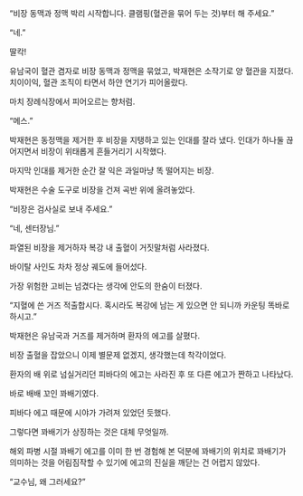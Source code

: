 “비장 동맥과 정맥 박리 시작합니다. 클램핑(혈관을 묶어 두는 것)부터 해 주세요.”

“네.”

딸칵!

유남국이 혈관 겸자로 비장 동맥과 정맥을 묶었고, 박재현은 소작기로 양 혈관을 지졌다. 치이이익, 혈관 조직이 타면서 하얀 연기가 피어올랐다.

마치 장례식장에서 피어오르는 향처럼.

“메스.”

박재현은 동정맥을 제거한 후 비장을 지탱하고 있는 인대를 잘라 냈다. 인대가 하나둘 끊어지면서 비장이 위태롭게 흔들거리기 시작했다.

마지막 인대를 제거한 순간 잘 익은 과일마냥 똑 떨어지는 비장.

박재현은 수술 도구로 비장을 건져 곡반 위에 올려놓았다.

“비장은 검사실로 보내 주세요.”

“네, 센터장님.”

파열된 비장을 제거하자 복강 내 출혈이 거짓말처럼 사라졌다.

바이탈 사인도 차차 정상 궤도에 들어섰다.

가장 위험한 고비는 넘겼다는 생각에 안도의 한숨이 터졌다.

“지혈에 쓴 거즈 적출합시다. 혹시라도 복강에 남는 게 있으면 안 되니까 카운팅 똑바로 하시고.”

박재현은 유남국과 거즈를 제거하며 환자의 에고를 살폈다.

비장 출혈을 잡았으니 이제 별문제 없겠지, 생각했는데 착각이었다.

환자의 배 위로 넘실거리던 피바다의 에고는 사라진 후 또 다른 에고가 짠하고 나타났다.

바로 배배 꼬인 꽈배기였다.

피바다 에고 때문에 시야가 가려져 있었던 듯했다.

그렇다면 꽈배기가 상징하는 것은 대체 무엇일까.

해외 파병 시절 꽈배기 에고를 이미 한 번 경험해 본 덕분에 꽈배기의 위치로 꽈배기가 의미하는 것을 어림짐작할 수 있기에 에고의 진실을 깨닫는 건 어렵지 않았다.

“교수님, 왜 그러세요?”